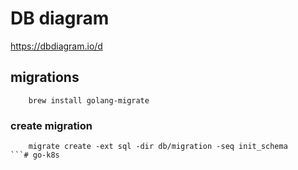 # DB diagram 
https://dbdiagram.io/d

## migrations

```
    brew install golang-migrate
```

### create migration 

```
    migrate create -ext sql -dir db/migration -seq init_schema
```# go-k8s
